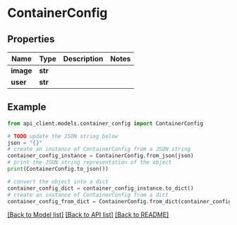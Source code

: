 # ContainerConfig


## Properties

Name | Type | Description | Notes
------------ | ------------- | ------------- | -------------
**image** | **str** |  | 
**user** | **str** |  | 

## Example

```python
from api_client.models.container_config import ContainerConfig

# TODO update the JSON string below
json = "{}"
# create an instance of ContainerConfig from a JSON string
container_config_instance = ContainerConfig.from_json(json)
# print the JSON string representation of the object
print(ContainerConfig.to_json())

# convert the object into a dict
container_config_dict = container_config_instance.to_dict()
# create an instance of ContainerConfig from a dict
container_config_from_dict = ContainerConfig.from_dict(container_config_dict)
```
[[Back to Model list]](../README.md#documentation-for-models) [[Back to API list]](../README.md#documentation-for-api-endpoints) [[Back to README]](../README.md)


